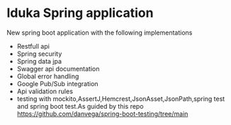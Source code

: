 # Iduka Spring application
New spring boot application with the following implementations
  
- Restfull api
- Spring security
- Spring data jpa
- Swagger api documentation
- Global error handling
- Google Pub/Sub integration
- Api validation rules
- testing with mockito,AssertJ,Hemcrest,JsonAsset,JsonPath,spring test and spring boot test.As guided by this repo https://github.com/danvega/spring-boot-testing/tree/main
